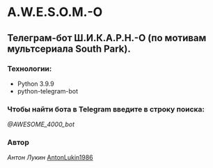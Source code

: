 # A.W.E.S.O.M.-O

## Телеграм-бот Ш.И.К.А.Р.Н.-О (по мотивам мультсериала South Park).

### Технологии:

- Python 3.9.9
- python-telegram-bot

### Чтобы найти бота в Telegram введите в строку поиска:
*@AWESOME_4000_bot*

### Автор

_Антон Лукин_  [AntonLukin1986](https://github.com/AntonLukin1986)
